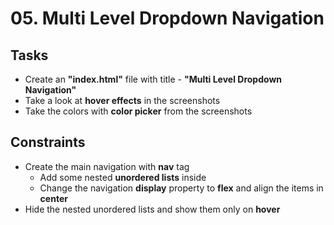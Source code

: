 # 05. Multi Level Dropdown Navigation

## Tasks
* Create an **"index.html"** file with title - **"Multi Level Dropdown Navigation"**
* Take a look at **hover effects** in the screenshots
* Take the colors with **color picker** from the screenshots

## Constraints
* Create the main navigation with **nav** tag
	* Add some nested **unordered lists** inside
	* Change the navigation **display** property to **flex** and align the items in **center**
* Hide the nested unordered lists and show them only on **hover**